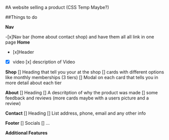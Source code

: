 #A website selling a product (CSS Temp Maybe?)

##Things to do


**Nav**

-[x]Nav bar (home about contact shop) and have them all all link in one page
**Home**
- [x]Header

-[x]	video 
[x]	description of Video	

**Shop**
[]	Heading that tell you your at the shop
[]	cards with different options like monthly memberships (3 tiers)	
[]	Modal on each card that tells you in more detail about each tier

**About**
[]	Heading 
[]	A descritption of why the product was made 
[]	some feedback and reviews (more cards maybe with a users picture and a review)

**Contact**
[]	Heading
[]	List address, phone, email and any other info 

**Footer**
[]	Socials
[]	...


**Additional Features**


